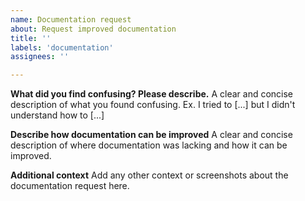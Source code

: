```yaml
---
name: Documentation request
about: Request improved documentation
title: ''
labels: 'documentation'
assignees: ''

---
```


**What did you find confusing? Please describe.**
A clear and concise description of what you found confusing. Ex. I tried to [...] but I didn't understand how to [...]

**Describe how documentation can be improved**
A clear and concise description of where documentation was lacking and how it can be improved.

**Additional context**
Add any other context or screenshots about the documentation request here.
